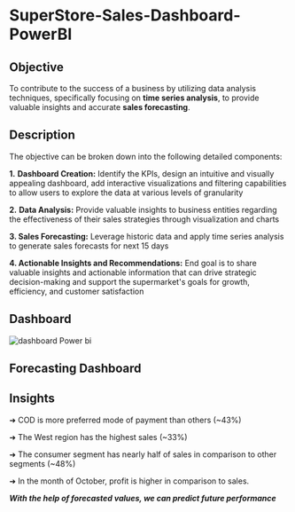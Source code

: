 # SuperStore-Sales-Dashboard-PowerBI
## Objective
To contribute to the success of a business by utilizing data analysis techniques, specifically focusing on **time series analysis**, to provide valuable insights and accurate **sales forecasting**.
## Description 
The objective can be broken down into the following detailed components:

**1.** **Dashboard Creation:** Identify the KPIs, design an intuitive and visually appealing dashboard, add interactive visualizations and filtering capabilities to allow users to explore the data at various levels of granularity

**2.** **Data Analysis:** Provide valuable insights to business entities regarding the effectiveness of their sales strategies through visualization and charts

**3. Sales Forecasting:** Leverage historic data and apply time series analysis to generate sales forecasts for next 15 days

**4. Actionable Insights and Recommendations:** End goal is to share valuable insights and actionable information that can drive strategic decision-making and support the supermarket's goals for growth, efficiency, and customer satisfaction
## Dashboard
![dashboard Power bi](https://github.com/muskanthakur20/SuperStore-Sales-Dashboard-PowerBI/assets/118469585/632f1e8a-aa65-4a1c-945b-5e2c2918d82e)

## Forecasting Dashboard
## Insights
➜ COD is more preferred mode of payment than others (~43%)

➜ The West region has the highest sales (~33%)

➜ The consumer segment has nearly half of sales in comparison to other segments (~48%)

➜ In the month of October, profit is higher in comparison to sales.

**_With the help of forecasted values, we can predict future performance_**
